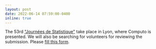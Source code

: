 ```yaml
---
layout: post
date: 2022-06-14 07:59:00-0400
inline: true
---
```


The 53rd ["Journées de Statistique"](https://jds22.sciencesconf.org/)
take place in Lyon, where Computo is presented. We will also be
searching for volunteers for reviewing the submission. Please [fill
this form](https://forms.gle/P9iYJANuNM4WTVHDA).

